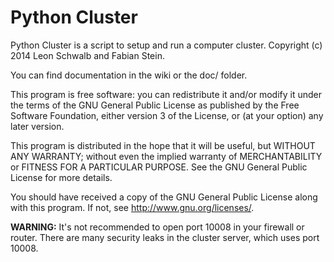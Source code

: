 Python Cluster
==============

Python Cluster is a script to setup and run a computer cluster.
Copyright (c) 2014 Leon Schwalb and Fabian Stein.

You can find documentation in the wiki or the doc/ folder.

This program is free software: you can redistribute it and/or modify
it under the terms of the GNU General Public License as published by
the Free Software Foundation, either version 3 of the License, or
(at your option) any later version.

This program is distributed in the hope that it will be useful,
but WITHOUT ANY WARRANTY; without even the implied warranty of
MERCHANTABILITY or FITNESS FOR A PARTICULAR PURPOSE.  See the
GNU General Public License for more details.

You should have received a copy of the GNU General Public License
along with this program.  If not, see http://www.gnu.org/licenses/.


**WARNING:**
It's not recommended to open port 10008 in your firewall or router.
There are many security leaks in the cluster server, which uses port 10008. 

